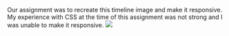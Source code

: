 Our assignment was to recreate this timeline image and make it responsive.  My experience with CSS at the time of this assignment was not strong and I was unable to make it responsive.
![](https://raw.githubusercontent.com/TIY-GVL-FEE-2015-August/assignments/master/1.3-timeline-layout/timeline.png)
